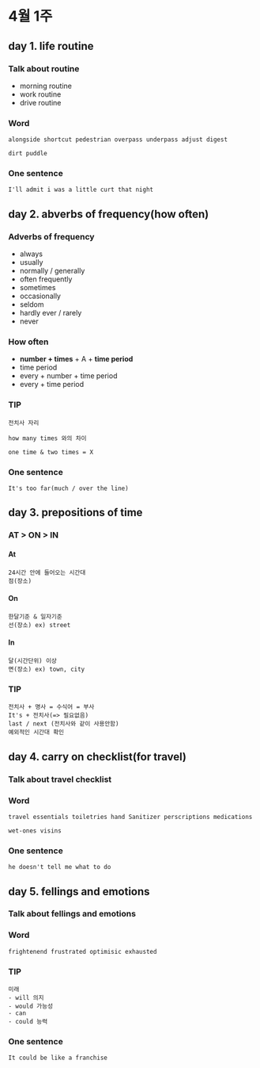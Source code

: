 # 4월  1주 

## day 1. life routine

### Talk about **routine**
- morning routine
- work routine
- drive routine

### Word

    alongside shortcut pedestrian overpass underpass adjust digest
    
    dirt puddle

### One sentence

    I'll admit i was a little curt that night

## day 2. abverbs of frequency(how often)

### Adverbs of frequency

- always
- usually
- normally / generally
- often frequently
- sometimes
- occasionally
- seldom
- hardly ever / rarely
- never

### How often

- **number + times** + A + **time period**
- time period
- every + number + time period
- every + time period

### TIP
    전치사 자리

    how many times 와의 차이

    one time & two times = X

### One sentence

    It's too far(much / over the line)

## day 3. prepositions of time

### AT > ON > IN

#### At

    24시간 안에 들어오는 시간대
    점(장소)

#### On

    한달기준 & 일자기준
    선(장소) ex) street

#### In

    달(시간단위) 이상
    면(장소) ex) town, city


### TIP

    전치사 + 명사 = 수식어 = 부사
    It's + 전치사(=> 필요없음)
    last / next (전치사와 같이 사용안함)
    예외적인 시간대 확인

## day 4. carry on checklist(for travel)

### Talk about **travel checklist**

### Word 

    travel essentials toiletries hand Sanitizer perscriptions medications

    wet-ones visins

### One sentence

    he doesn't tell me what to do

## day 5. fellings and emotions

### Talk about **fellings and emotions**

### Word

    frightenend frustrated optimisic exhausted

### TIP

    미래
    - will 의지
    - would 가능성
    - can 
    - could 능력

### One sentence

    It could be like a franchise